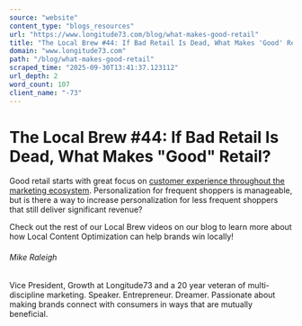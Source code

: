```yaml
---
source: "website"
content_type: "blogs_resources"
url: "https://www.longitude73.com/blog/what-makes-good-retail"
title: "The Local Brew #44: If Bad Retail Is Dead, What Makes 'Good' Retail?"
domain: "www.longitude73.com"
path: "/blog/what-makes-good-retail"
scraped_time: "2025-09-30T13:41:37.123112"
url_depth: 2
word_count: 107
client_name: "-73"
---
```


# The Local Brew #44: If Bad Retail Is Dead, What Makes "Good" Retail?

Good retail starts with great focus on [customer experience throughout the marketing ecosystem](/blog/the-local-brew-55-the-retail-renaissance-is-fully-upon-us-hyperlocal-experience-stores). Personalization for frequent shoppers is manageable, but is there a way to increase personalization for less frequent shoppers that still deliver significant revenue?

Check out the rest of our Local Brew videos on our blog to learn more about how Local Content Optimization can help brands win locally!

###### Mike Raleigh

Vice President, Growth at Longitude73 and a 20 year veteran of multi-discipline marketing. Speaker. Entrepreneur. Dreamer. Passionate about making brands connect with consumers in ways that are mutually beneficial.